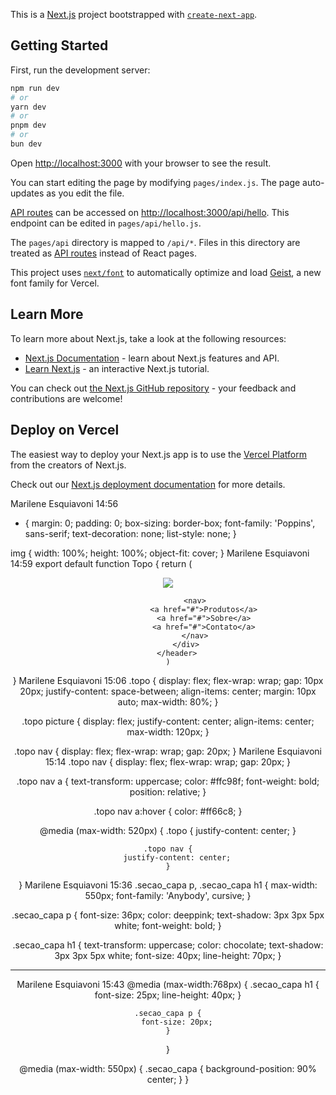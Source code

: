 This is a [Next.js](https://nextjs.org) project bootstrapped with [`create-next-app`](https://nextjs.org/docs/pages/api-reference/create-next-app).

## Getting Started

First, run the development server:

```bash
npm run dev
# or
yarn dev
# or
pnpm dev
# or
bun dev
```

Open [http://localhost:3000](http://localhost:3000) with your browser to see the result.

You can start editing the page by modifying `pages/index.js`. The page auto-updates as you edit the file.

[API routes](https://nextjs.org/docs/pages/building-your-application/routing/api-routes) can be accessed on [http://localhost:3000/api/hello](http://localhost:3000/api/hello). This endpoint can be edited in `pages/api/hello.js`.

The `pages/api` directory is mapped to `/api/*`. Files in this directory are treated as [API routes](https://nextjs.org/docs/pages/building-your-application/routing/api-routes) instead of React pages.

This project uses [`next/font`](https://nextjs.org/docs/pages/building-your-application/optimizing/fonts) to automatically optimize and load [Geist](https://vercel.com/font), a new font family for Vercel.

## Learn More

To learn more about Next.js, take a look at the following resources:

- [Next.js Documentation](https://nextjs.org/docs) - learn about Next.js features and API.
- [Learn Next.js](https://nextjs.org/learn-pages-router) - an interactive Next.js tutorial.

You can check out [the Next.js GitHub repository](https://github.com/vercel/next.js) - your feedback and contributions are welcome!

## Deploy on Vercel

The easiest way to deploy your Next.js app is to use the [Vercel Platform](https://vercel.com/new?utm_medium=default-template&filter=next.js&utm_source=create-next-app&utm_campaign=create-next-app-readme) from the creators of Next.js.

Check out our [Next.js deployment documentation](https://nextjs.org/docs/pages/building-your-application/deploying) for more details.

Marilene Esquiavoni
14:56
* {
  margin: 0;
  padding: 0;
  box-sizing: border-box;
  font-family: 'Poppins', sans-serif;
  text-decoration: none;
  list-style: none;
}

img {
  width: 100%;
  height: 100%;
  object-fit: cover;
}
Marilene Esquiavoni
14:59
export default function Topo {
    return (
        <header>
            <div>
                <picture>
                    <img src='./logo.png'/>
                </picture>

                <nav>
                    <a href="#">Produtos</a>
                    <a href="#">Sobre</a>
                    <a href="#">Contato</a>
                </nav>
            </div>
        </header>
    )
}
Marilene Esquiavoni
15:06
.topo {
    display: flex;
    flex-wrap: wrap;
    gap: 10px 20px;
    justify-content: space-between;
    align-items: center;
    margin: 10px auto;
    max-width: 80%;
}

.topo picture {
    display: flex;
    justify-content: center;
    align-items: center;
    max-width: 120px;
}

.topo nav {
    display: flex;
    flex-wrap: wrap;
    gap: 20px;
}
Marilene Esquiavoni
15:14
.topo nav {
    display: flex;
    flex-wrap: wrap;
    gap: 20px;
}

.topo nav a {
    text-transform: uppercase;
    color: #ffc98f;
    font-weight: bold;
    position: relative;
}

.topo nav a:hover {
    color: #ff66c8;
}

@media (max-width: 520px) {
    .topo {
        justify-content: center;
    }

    .topo nav {
        justify-content: center;
    }
}
Marilene Esquiavoni
15:36
.secao_capa p,
.secao_capa h1 {
    max-width: 550px;
    font-family: 'Anybody', cursive;
}

.secao_capa p {
    font-size: 36px;
    color: deeppink;
    text-shadow: 3px 3px 5px white;
    font-weight: bold;
}

.secao_capa h1 {
    text-transform: uppercase;
    color: chocolate;
    text-shadow: 3px 3px 5px white;
    font-size: 40px;
    line-height: 70px;
}


---
Marilene Esquiavoni
15:43
@media (max-width:768px) {
    .secao_capa h1 {
        font-size: 25px;
        line-height: 40px;
    }

    .secao_capa p {
        font-size: 20px;
    }
}

@media (max-width: 550px) {
    .secao_capa {
        background-position: 90% center;
    }
}